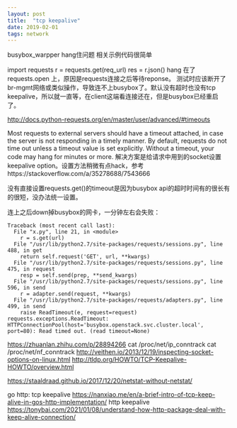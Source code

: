 ```yaml
---
layout: post
title:  "tcp keepalive"
date: 2019-02-01
tags: network
---
```


busybox_warpper hang住问题
相关示例代码很简单

import requests
r = requests.get(req_url)
res = r.json()
hang 在了requests.open 上，原因是requests连接之后等待reponse。
测试时应该断开了br-mgmt网络或类似操作，导致连不上busybox了。默认没有超时也没有tcp keepalive，所以就一直等，在client这端看连接还在，但是busybox已经重启了。

http://docs.python-requests.org/en/master/user/advanced/#timeouts

Most requests to external servers should have a timeout attached, in case the server is not responding in a timely manner. By default, requests do not time out unless a timeout value is set explicitly. Without a timeout, your code may hang for minutes or more.
解决方案是给请求中用到的socket设置keepalive option。设置方法稍微有点hack，参考https://stackoverflow.com/a/35278688/7543666

没有直接设置requests.get()的timeout是因为busybox api的超时时间有的很长有的很短，没办法统一设置。

连上之后down掉busybox的网卡，一分钟左右会失败：
```
Traceback (most recent call last):
  File "x.py", line 21, in <module>
    r = s.get(url)
  File "/usr/lib/python2.7/site-packages/requests/sessions.py", line 488, in get
    return self.request('GET', url, **kwargs)
  File "/usr/lib/python2.7/site-packages/requests/sessions.py", line 475, in request
    resp = self.send(prep, **send_kwargs)
  File "/usr/lib/python2.7/site-packages/requests/sessions.py", line 596, in send
    r = adapter.send(request, **kwargs)
  File "/usr/lib/python2.7/site-packages/requests/adapters.py", line 499, in send
    raise ReadTimeout(e, request=request)
requests.exceptions.ReadTimeout: HTTPConnectionPool(host='busybox.openstack.svc.cluster.local', port=80): Read timed out. (read timeout=None)
```

https://zhuanlan.zhihu.com/p/28894266
cat /proc/net/ip_conntrack
cat /proc/net/nf_conntrack
http://veithen.io/2013/12/19/inspecting-socket-options-on-linux.html
http://tldp.org/HOWTO/TCP-Keepalive-HOWTO/overview.html

https://staaldraad.github.io/2017/12/20/netstat-without-netstat/


go http:
tcp keepalive https://nanxiao.me/en/a-brief-intro-of-tcp-keep-alive-in-gos-http-implementation/
http keepalive https://tonybai.com/2021/01/08/understand-how-http-package-deal-with-keep-alive-connection/
